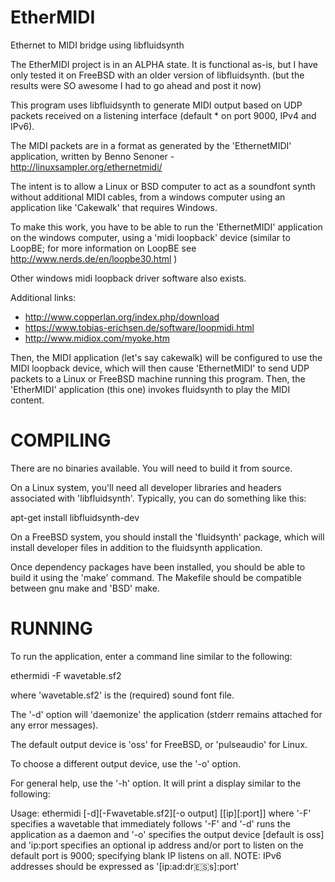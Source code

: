 # EtherMIDI
Ethernet to MIDI bridge using libfluidsynth

The EtherMIDI project is in an ALPHA state.  It is functional as-is, but
I have only tested it on FreeBSD with an older version of libfluidsynth.
(but the results were SO awesome I had to go ahead and post it now)


This program uses libfluidsynth to generate MIDI output based on UDP packets
received on a listening interface (default * on port 9000, IPv4 and IPv6).

The MIDI packets are in a format as generated by the 'EthernetMIDI' application,
written by Benno Senoner - http://linuxsampler.org/ethernetmidi/

The intent is to allow a Linux or BSD computer to act as a soundfont synth
without additional MIDI cables, from a windows computer using an application
like 'Cakewalk' that requires Windows.

To make this work, you have to be able to run the 'EthernetMIDI' application
on the windows computer, using a 'midi loopback' device (similar to LoopBE;
for more information on LoopBE see http://www.nerds.de/en/loopbe30.html )

Other windows midi loopback driver software also exists.

Additional links:
* http://www.copperlan.org/index.php/download
* https://www.tobias-erichsen.de/software/loopmidi.html
* http://www.midiox.com/myoke.htm

Then, the MIDI application (let's say cakewalk) will be configured to use
the MIDI loopback device, which will then cause 'EthernetMIDI' to send UDP
packets to a Linux or FreeBSD machine running this program.  Then, the
'EtherMIDI' application (this one) invokes fluidsynth to play the MIDI content.



COMPILING
=========

There are no binaries available.  You will need to build it from source.

On a Linux system, you'll need all developer libraries and headers associated
with 'libfluidsynth'.  Typically, you can do something like this:

  apt-get install libfluidsynth-dev

On a FreeBSD system, you should install the 'fluidsynth' package, which will
install developer files in addition to the fluidsynth application.

Once dependency packages have been installed, you should be able to build it
using the 'make' command.  The Makefile should be compatible between gnu make
and 'BSD' make.


RUNNING
=======

To run the application, enter a command line similar to the following:

  ethermidi -F wavetable.sf2

where 'wavetable.sf2' is the (required) sound font file.

The '-d' option will 'daemonize' the application (stderr remains attached for
any error messages).

The default output device is 'oss' for FreeBSD, or 'pulseaudio' for Linux.

To choose a different output device, use the '-o' option.

For general help, use the '-h' option.  It will print a display similar to
the following:

  Usage:  ethermidi [-d][-Fwavetable.sf2][-o output] [[ip][:port]]
  where   '-F' specifies a wavetable that immediately follows '-F'
   and    '-d' runs the application as a daemon
   and    '-o' specifies the output device [default is oss]
   and    'ip:port specifies an optional ip address and/or port to listen on
          the default port is 9000; specifying blank IP listens on all.
          NOTE:  IPv6 addresses should be expressed as '[ip:ad:dr:es:s]:port'


